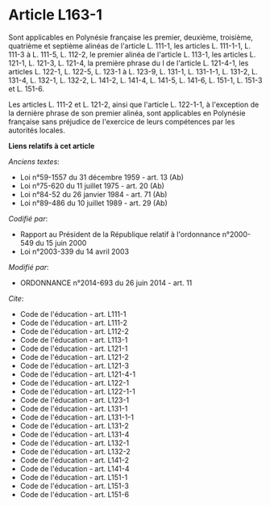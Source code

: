 # Article L163-1

Sont applicables en Polynésie française les premier, deuxième, troisième, quatrième et septième alinéas de l'article L.
111-1, les articles L. 111-1-1, L. 111-3 à L. 111-5, L. 112-2, le premier alinéa de l'article L. 113-1, les articles L.
121-1, L. 121-3, L. 121-4, la première phrase du I de l'article L. 121-4-1, les articles L. 122-1, L. 122-5, L. 123-1 à L.
123-9, L. 131-1, L. 131-1-1, L. 131-2, L. 131-4, L. 132-1, 
L. 132-2, 
L. 141-2, L. 141-4, L. 141-5, L. 141-6, L. 151-1, L. 151-3 et L. 151-6. 

Les articles L. 111-2 et L. 121-2, ainsi que l'article L. 122-1-1, à l'exception de la dernière phrase de son premier alinéa,
sont applicables en Polynésie française sans préjudice de l'exercice de leurs compétences par les autorités locales.

**Liens relatifs à cet article**

_Anciens textes_:

  - Loi n°59-1557 du 31 décembre 1959 - art. 13 (Ab)
  - Loi n°75-620 du 11 juillet 1975 - art. 20 (Ab)
  - Loi n°84-52 du 26 janvier 1984 - art. 71 (Ab)
  - Loi n°89-486 du 10 juillet 1989 - art. 29 (Ab)

_Codifié par_:

  - Rapport au Président de la République relatif à l'ordonnance n°2000-549 du 15 juin 2000
  - Loi n°2003-339 du 14 avril 2003

_Modifié par_:

  - ORDONNANCE n°2014-693 du 26 juin 2014 - art. 11

_Cite_:

  - Code de l'éducation - art. L111-1
  - Code de l'éducation - art. L111-2
  - Code de l'éducation - art. L112-2
  - Code de l'éducation - art. L113-1
  - Code de l'éducation - art. L121-1
  - Code de l'éducation - art. L121-2
  - Code de l'éducation - art. L121-3
  - Code de l'éducation - art. L121-4-1
  - Code de l'éducation - art. L122-1
  - Code de l'éducation - art. L122-1-1
  - Code de l'éducation - art. L123-1
  - Code de l'éducation - art. L131-1
  - Code de l'éducation - art. L131-1-1
  - Code de l'éducation - art. L131-2
  - Code de l'éducation - art. L131-4
  - Code de l'éducation - art. L132-1
  - Code de l'éducation - art. L132-2
  - Code de l'éducation - art. L141-2
  - Code de l'éducation - art. L141-4
  - Code de l'éducation - art. L151-1
  - Code de l'éducation - art. L151-3
  - Code de l'éducation - art. L151-6
